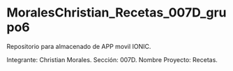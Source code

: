 # MoralesChristian_Recetas_007D_grupo6
Repositorio para almacenado de APP movil IONIC.

Integrante: Christian Morales.
Sección: 007D.
Nombre Proyecto: Recetas.
